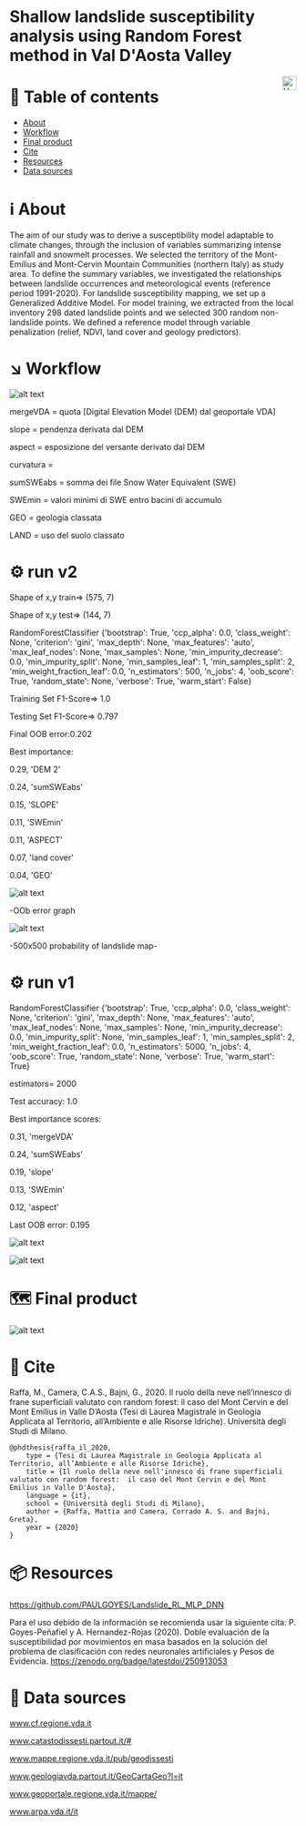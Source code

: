 # Shallow landslide susceptibility analysis using Random Forest method in Val D'Aosta Valley
<a href="https://www.journals.elsevier.com/science-of-the-total-environment"> 
	<img src="DOI.svg" alt="Under review" height="25" align="right" />
</a>


 # :pushpin: Table of contents
<!--ts-->
* [About](#About)
* [Workflow](#Workflow)
* [Final product](#Finalproduct)
* [Cite](#Cite)
* [Resources](#Resources)
* [Data sources](#Datasources)
<!--te-->

# ℹ️ About
The aim of our study was to derive a susceptibility model adaptable to climate changes, through the inclusion of variables summarizing intense rainfall and snowmelt processes. We selected the territory of the Mont-Emilius and Mont-Cervin Mountain Communities (northern Italy) as study area. To define the summary variables, we investigated the relationships between landslide occurrences and meteorological events (reference period 1991-2020). For landslide susceptibility mapping, we set up a Generalized Additive Model. For model training, we extracted from the local inventory 298 dated landslide points and we selected 300 random non-landslide points. We defined a reference model through variable penalization (relief, NDVI, land cover and geology predictors).

# ↘️ Workflow

![alt text](workflow.png)



mergeVDA = quota [Digital Elevation Model (DEM) dal geoportale VDA]

slope = pendenza derivata dal DEM

aspect = esposizione del versante derivato dal DEM

curvatura = 



sumSWEabs = somma dei file  Snow Water Equivalent (SWE)

SWEmin = valori minimi di SWE entro bacini di accumulo



GEO = geologia classata
  
LAND = uso del suolo classato
  
# ⚙️ run v2
Shape of x,y train=> (575, 7)

Shape of x,y test=> (144, 7) 

RandomForestClassifier {'bootstrap': True, 'ccp_alpha': 0.0, 'class_weight': None, 'criterion': 'gini', 'max_depth': None, 'max_features': 'auto', 'max_leaf_nodes': None, 'max_samples': None, 'min_impurity_decrease': 0.0, 'min_impurity_split': None, 'min_samples_leaf': 1, 'min_samples_split': 2, 'min_weight_fraction_leaf': 0.0, 'n_estimators': 500, 'n_jobs': 4, 'oob_score': True, 'random_state': None, 'verbose': True, 'warm_start': False}

Training Set F1-Score=> 1.0 

Testing Set F1-Score=> 0.797

Final OOB error:0.202 

Best importance:

0.29, 'DEM 2'

0.24, 'sumSWEabs'

0.15, 'SLOPE'

0.11, 'SWEmin'

0.11, 'ASPECT'

0.07, 'land cover'

0.04, 'GEO'

![alt text](Figure_2.png)

-OOb error graph

![alt text](result_proba1.png)

-500x500 probability of landslide map-

# ⚙️ run v1
RandomForestClassifier {'bootstrap': True, 'ccp_alpha': 0.0, 'class_weight': None, 'criterion': 'gini', 
                      'max_depth': None, 'max_features': 'auto', 'max_leaf_nodes': None, 'max_samples': None, 
                      'min_impurity_decrease': 0.0, 'min_impurity_split': None, 'min_samples_leaf': 1, 
                      'min_samples_split': 2, 'min_weight_fraction_leaf': 0.0, 'n_estimators': 5000, 
                      'n_jobs': 4, 'oob_score': True, 'random_state': None, 'verbose': True, 'warm_start': True}

estimators= 2000

Test accuracy:
1.0

Best importance scores:

0.31, 'mergeVDA'

0.24, 'sumSWEabs' 

0.19, 'slope' 

0.13, 'SWEmin' 

0.12, 'aspect'

Last OOB error:
0.195

![alt text](v1/rf_5trees.png)

![alt text](v1/Figure_1.png)

# 🗺️ Final product
![alt text](map.png)

# 📃 Cite

Raffa, M., Camera, C.A.S., Bajni, G., 2020. Il ruolo della neve nell’innesco di frane superficiali valutato con random forest:  il caso del Mont Cervin e del Mont Emilius in Valle D’Aosta (Tesi di Laurea Magistrale in Geologia Applicata al Territorio, all’Ambiente e alle Risorse Idriche). Università degli Studi di Milano.

```sourceCode
@phdthesis{raffa_il_2020,
	type = {Tesi di Laurea Magistrale in Geologia Applicata al Territorio, all’Ambiente e alle Risorse Idriche},
	title = {Il ruolo della neve nell'innesco di frane superficiali valutato con random forest:  il caso del Mont Cervin e del Mont Emilius in Valle D'Aosta},
	language = {it},
	school = {Università degli Studi di Milano},
	author = {Raffa, Mattia and Camera, Corrado A. S. and Bajni, Greta},
	year = {2020}
}
```

# 📦 Resources
https://github.com/PAULGOYES/Landslide_RL_MLP_DNN

Para el uso debido de la información se recomienda usar la siguiente cita: P. Goyes-Peñafiel y A. Hernandez-Rojas (2020). Doble evaluación de la susceptibilidad por movimientos en masa basados en la solución del problema de clasificación con redes neuronales artificiales y Pesos de Evidencia. https://zenodo.org/badge/latestdoi/250913053

# 💾 Data sources
www.cf.regione.vda.it

www.catastodissesti.partout.it/#

www.mappe.regione.vda.it/pub/geodissesti

www.geologiavda.partout.it/GeoCartaGeo?l=it

www.geoportale.regione.vda.it/mappe/

www.arpa.vda.it/it
